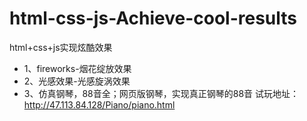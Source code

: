 # html-css-js-Achieve-cool-results
html+css+js实现炫酷效果
 - 1、fireworks-烟花绽放效果
 - 2、光感效果-光感旋涡效果
 - 3、仿真钢琴，88音全；网页版钢琴，实现真正钢琴的88音
试玩地址：http://47.113.84.128/Piano/piano.html
